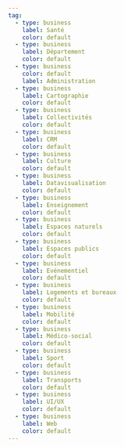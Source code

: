 ```yaml
---
tag:
  - type: business
    label: Santé
    color: default
  - type: business
    label: Département
    color: default
  - type: business
    color: default
    label: Administration
  - type: business
    label: Cartographie
    color: default
  - type: business
    label: Collectivités
    color: default
  - type: business
    label: CRM
    color: default
  - type: business
    label: Culture
    color: default
  - type: business
    label: Datavisualisation
    color: default
  - type: business
    label: Enseignement
    color: default
  - type: business
    label: Espaces naturels
    color: default
  - type: business
    label: Espaces publics
    color: default
  - type: business
    label: Evénementiel
    color: default
  - type: business
    label: Logements et bureaux
    color: default
  - type: business
    label: Mobilité
    color: default
  - type: business
    label: Médico-social
    color: default
  - type: business
    label: Sport
    color: default
  - type: business
    label: Transports
    color: default
  - type: business
    label: UI/UX
    color: default
  - type: business
    label: Web
    color: default
---
```

